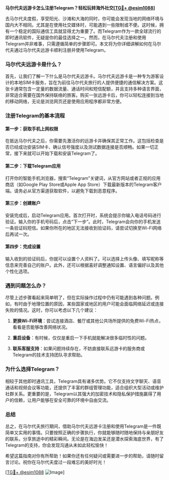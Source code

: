 **马尔代夫远游卡怎么注册Telegram？轻松玩转海外社交[[TG💪+ @esim1088](https://t.me/s/esim1088)]**

去马尔代夫度假，享受阳光、沙滩和大海的同时，你可能会发现当地的网络环境与国内大不相同。尤其是在使用社交媒体时，可能遇到一些限制或不便。这时候，拥有一个稳定的国际通信工具就显得尤为重要了。而Telegram作为一款全球流行的即时通讯软件，无疑是你的最佳选择之一。然而，在马尔代夫注册和使用Telegram并非难事，只需遵循简单的步骤即可。本文将为你详细讲解如何在马尔代夫通过马尔代夫远游卡顺利注册并使用Telegram。

### 马尔代夫远游卡是什么？

首先，让我们了解一下什么是马尔代夫远游卡。马尔代夫远游卡是一种专为游客设计的本地SIM卡服务，旨在为前往马尔代夫旅行的人提供便捷的通信解决方案。这张卡通常包含一定量的数据流量、通话时间和短信配额，并且支持多种语言界面，非常适合需要在国外保持联络的旅客。购买一张远游卡后，你可以轻松连接到当地的移动网络，无论是浏览网页还是使用应用程序都非常方便。

### 注册Telegram的基本流程

#### 第一步：获取手机上网权限
在抵达马尔代夫之后，你需要先激活你的远游卡并确保其正常工作。这包括检查是否已经成功安装SIM卡、确认信号强度以及测试数据连接是否顺畅。如果一切正常，接下来就可以开始下载和安装Telegram了。

#### 第二步：下载Telegram应用
打开你的智能手机浏览器，搜索“Telegram”关键词，从官方网站或者正规的应用商店（如Google Play Store或Apple App Store）下载最新版本的Telegram客户端。请务必从官方渠道获取软件，以避免下载到恶意程序。

#### 第三步：创建账户
安装完成后，启动Telegram应用。首次打开时，系统会提示你输入电话号码进行验证。输入你的手机号码后，点击“下一步”。此时，Telegram会向你的手机发送一条验证码短信。如果你所在的地区无法接收到验证码，请尝试切换至Wi-Fi网络后再试一次。

#### 第四步：完成设置
输入收到的验证码后，你就可以设置个人资料了。可以选择上传头像、填写昵称等信息来完善自己的账户。此外，还可以根据喜好调整通知设置、语言偏好以及其他个性化选项。

### 遇到问题怎么办？

尽管上述步骤看起来简单明了，但在实际操作过程中仍有可能遇到各种问题。例如，有时由于地理位置的原因，某些国家或地区的用户可能会面临网络延迟或连接失败的情况。这时，你可以考虑以下几个建议：

1. **更换Wi-Fi环境**：尝试连接酒店、餐厅或其他公共场所提供的免费Wi-Fi热点，看看是否能够改善网络状况。
   
2. **重启设备**：有时候，仅仅是重启一下手机就能解决很多临时性的问题。

3. **联系客服支持**：如果问题持续存在，不妨直接联系远游卡的服务商或Telegram的技术支持团队寻求帮助。

### 为什么选择Telegram？

相较于其他即时通讯工具，Telegram具有诸多优势。它不仅支持文字聊天、语音通话和视频会议等功能，还提供了丰富的群组管理功能，适合组织大型活动或维护社群关系。更重要的是，Telegram以其强大的加密技术和隐私保护措施赢得了用户的信赖，让用户能够在安全可靠的环境中自由交流。

### 总结

总之，在马尔代夫旅行期间，借助马尔代夫远游卡注册和使用Telegram是一件既简单又实用的事情。只要按照正确的步骤执行，你就能够随时随地保持与亲朋好友的联系，分享旅途中的精彩瞬间。无论是在海边发呆还是潜水探索海底世界，有了Telegram的支持，你会发现沟通从未如此轻松愉快！

希望这篇指南对你有所帮助！如果你还有任何疑问或需要进一步的帮助，请随时留言讨论。祝你在马尔代夫度过一段难忘的美好时光！

[[TG💪+ @esim1088](https://t.me/s/esim1088) ![Image](https://i.postimg.cc/4NQfJmqS/Snipaste-2025-05-13-00-14-12.png)]